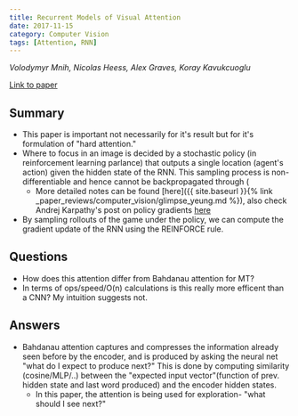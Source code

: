 ```yaml
---
title: Recurrent Models of Visual Attention
date: 2017-11-15
category: Computer Vision
tags: [Attention, RNN]
---
```

*Volodymyr Mnih, Nicolas Heess, Alex Graves, Koray Kavukcuoglu* 

[Link to paper](https://arxiv.org/abs/1406.6247)

## Summary

- This paper is important not necessarily for it's result but for it's
  formulation of "hard attention." 
- Where to focus in an image is decided by a stochastic policy (in
  reinforcement learning parlance) that outputs a single location (agent's
  action) given the hidden state of the RNN. This sampling process is
  non-differentiable and hence cannot be backpropagated through (
    - More detailed notes can be found [here]({{ site.baseurl }}{% link
      _paper_reviews/computer_vision/glimpse_yeung.md %}), also check Andrej Karpathy's post on
      policy gradients [here](http://karpathy.github.io/2016/05/31/rl/)
- By sampling rollouts of the game under the policy, we can compute the
  gradient update of the RNN using the REINFORCE rule.

## Questions

- How does this attention differ from Bahdanau attention for MT?
- In terms of ops/speed/O(n) calculations is this really more efficent than a CNN? My
  intuition suggests not.

## Answers

- Bahdanau attention captures and compresses the information already seen
  before by the encoder, and is produced by asking the neural net "what do I
  expect to produce next?" This is done by computing similarity
  (cosine/MLP/..) between the "expected input vector"(function of prev. hidden
  state and last word produced) and the encoder hidden states.
    - In this paper, the attention is being used for exploration- "what should
      I see next?"

